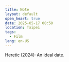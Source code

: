 ```yaml
---
title: Note
layout: default
open_heart: true
date: 2025-05-17 00:50
location: Taipei
tags: 
  - Film
lang: en-US
---
```


Heretic (2024): An ideal date.
